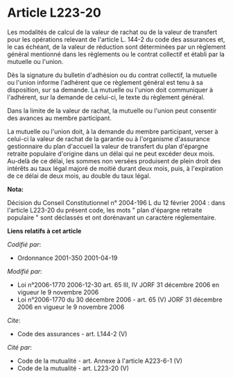 # Article L223-20

Les modalités de calcul de la valeur de rachat ou de la valeur de transfert pour les opérations relevant de l'article L.
144-2 du code des assurances et, le cas échéant, de la valeur de réduction sont déterminées par un règlement général
mentionné dans les règlements ou le contrat collectif et établi par la mutuelle ou l'union.

Dès la signature du bulletin d'adhésion ou du contrat collectif, la mutuelle ou l'union informe l'adhérent que ce règlement
général est tenu à sa disposition, sur sa demande. La mutuelle ou l'union doit communiquer à l'adhérent, sur la demande de
celui-ci, le texte du règlement général.

Dans la limite de la valeur de rachat, la mutuelle ou l'union peut consentir des avances au membre participant.

La mutuelle ou l'union doit, à la demande du membre participant, verser à celui-ci la valeur de rachat de la garantie ou à
l'organisme d'assurance gestionnaire du plan d'accueil la valeur de transfert du plan d'épargne retraite populaire d'origine
dans un délai qui ne peut excéder deux mois. Au-delà de ce délai, les sommes non versées produisent de plein droit des
intérêts au taux légal majoré de moitié durant deux mois, puis, à l'expiration de ce délai de deux mois, au double du taux
légal.

**Nota:**

Décision du Conseil Constitutionnel n° 2004-196 L du 12 février 2004 : dans l'article L223-20 du présent code, les mots "
plan d'épargne retraite populaire " sont déclassés et ont dorénavant un caractère réglementaire.

**Liens relatifs à cet article**

_Codifié par_:

  - Ordonnance 2001-350 2001-04-19

_Modifié par_:

  - Loi n°2006-1770 2006-12-30 art. 65 III, IV JORF 31 décembre 2006 en vigueur le 9 novembre 2006
  - Loi n°2006-1770 du 30 décembre 2006 - art. 65 (V) JORF 31 décembre 2006 en vigueur le 9 novembre 2006

_Cite_:

  - Code des assurances - art. L144-2 (V)

_Cité par_:

  - Code de la mutualité - art. Annexe à l'article A223-6-1 (V)
  - Code de la mutualité - art. L223-20 (V)
